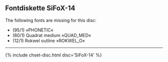 ## Fontdiskette SiFoX-14

The following fonts are missing for this disc:

- (95/1) »PHONETIC«
- (60/1) Quadrat medium »QUAD_MED«
- (12/1) Rokwel outline »ROKWEL_O«

<hr class="thick">

{% include chset-disc.html disc='SiFoX-14' %}